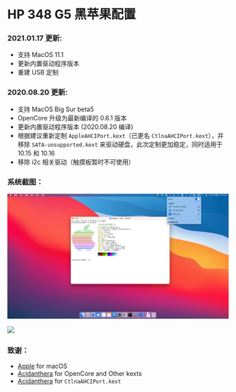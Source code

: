 # HP 348 G5 黑苹果配置

### 2021.01.17 更新:

- 支持 MacOS 11.1
- 更新内置驱动程序版本
- 重建 USB 定制

### 2020.08.20 更新:

- 支持 MacOS Big Sur beta5
- OpenCore 升级为最新编译的 0.6.1 版本
- 更新内置驱动程序版本 (2020.08.20 编译)
- 根据建议重新定制 `AppleAHCIPort.kext`（已更名 `CtlnaAHCIPort.kext`），并移除 `SATA-unsupported.kext` 来驱动硬盘，此次定制更加稳定，同时适用于 10.15 和 10.16
- 移除 i2c 相关驱动（触摸板暂时不可使用）

### 系统截图：

![](images/1.jpg)

![](images/2.jpg)

### 致谢：

- [Apple](https://www.apple.com) for macOS
- [Acidanthera](https://github.com/acidanthera/) for OpenCore and Other kexts
- [Acidanthera](https://dortania.github.io/OpenCore-Install-Guide/extras/big-sur/#supported-hardware) for `CtlnaAHCIPort.kext`
